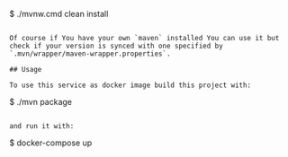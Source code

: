 
$ ./mvnw.cmd clean install
``` 
   
Of course if You have your own `maven` installed You can use it but check if your version is synced with one specified by `.mvn/wrapper/maven-wrapper.properties`.

## Usage

To use this service as docker image build this project with:

```
$ ./mvn package
```

and run it with:

```
$ docker-compose up
```
